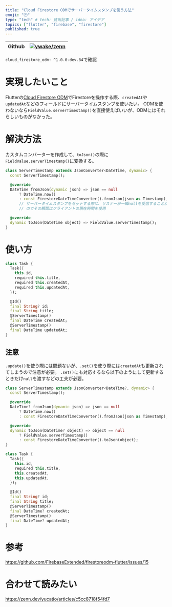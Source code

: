 ```yaml
---
title: "Cloud Firestore ODMでサーバータイムスタンプを使う方法"
emoji: "🕑"
type: "tech" # tech: 技術記事 / idea: アイデア
topics: ["flutter", "firebase", "firestore"]
published: true
---
```


| Github | [![ywake/zenn](https://img.shields.io/badge/ywake-zenn-blue?logo=github)](https://github.com/ywake/zenn) |
| --- | --- |

`cloud_firestore_odm: ^1.0.0-dev.84`で確認

# 実現したいこと

Flutterの[Cloud Firestore ODM](https://pub.dev/packages/cloud_firestore_odm)でFirestoreを操作する際、`createdAt`や`updatedAt`などのフィールドにサーバータイムスタンプを使いたい。
ODMを使わないなら`FieldValue.serverTimestamp()`を直接使えばいいが、ODMにはそれらしいものがなかった。

# 解決方法

カスタムコンバーターを作成して、`toJson()`の際に`FieldValue.serverTimestamp()`に変換する。

```dart
class ServerTimestamp extends JsonConverter<DateTime, dynamic> {
  const ServerTimestamp();

  @override
  DateTime fromJson(dynamic json) => json == null
      ? DateTime.now()
      : const FirestoreDateTimeConverter().fromJson(json as Timestamp);
      // サーバータイムスタンプをセットする際に、リスナーが一瞬nullを受信することがある
      // のでその瞬間はクライアントの現在時間を使用

  @override
  dynamic toJson(DateTime object) => FieldValue.serverTimestamp();
}
```

# 使い方

```dart
class Task {
  Task({
    this.id,
    required this.title,
    required this.createdAt,
    required this.updatedAt,
  });

  @Id()
  final String? id;
  final String title;
  @ServerTimestamp()
  final DateTime createdAt;
  @ServerTimestamp()
  final DateTime updatedAt;
}
```

## 注意
`.update()`を使う際には問題ないが、`.set()`を使う際には`createdAt`も更新されてしまうので注意が必要。
`.set()`にも対応するなら以下のようにして更新するときだけ`null`を渡すなどの工夫が必要。

```dart
class ServerTimestamp extends JsonConverter<DateTime?, dynamic> {
  const ServerTimestamp();

  @override
  DateTime? fromJson(dynamic json) => json == null
      ? DateTime.now()
      : const FirestoreDateTimeConverter().fromJson(json as Timestamp);

  @override
  dynamic toJson(DateTime? object) => object == null
	  ? FieldValue.serverTimestamp()
	  : const FirestoreDateTimeConverter().toJson(object);
}

class Task {
  Task({
    this.id,
    required this.title,
    this.createdAt,
    this.updatedAt,
  });

  @Id()
  final String? id;
  final String title;
  @ServerTimestamp()
  final DateTime? createdAt;
  @ServerTimestamp()
  final DateTime? updatedAt;
}
```

# 参考

https://github.com/FirebaseExtended/firestoreodm-flutter/issues/15

# 合わせて読みたい

https://zenn.dev/yucatio/articles/c5cc8718f54fd7